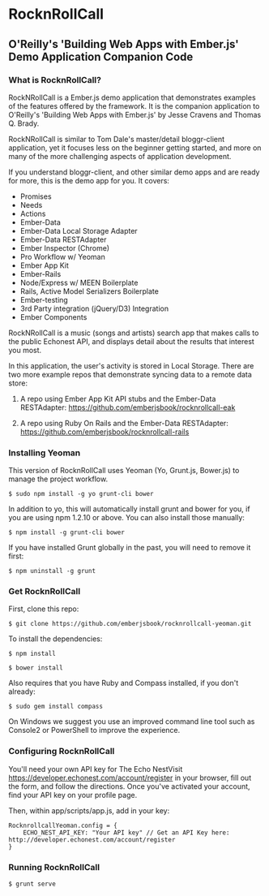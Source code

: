 
# RocknRollCall

## O'Reilly's 'Building Web Apps with Ember.js' Demo Application Companion Code

### What is RocknRollCall?

RockNRollCall is a Ember.js demo application that demonstrates examples of the features offered by the framework. It is the companion application to O'Reilly's 'Building Web Apps with Ember.js' by Jesse Cravens and Thomas Q. Brady.

RockNRollCall is similar to Tom Dale's master/detail bloggr-client application, yet it focuses less on the beginner getting started, and more on many of the more challenging aspects of application development.

If you understand bloggr-client, and other similar demo apps and are ready for more, this is the demo app for you. It covers:

 - Promises
 - Needs
 - Actions
 - Ember-Data
 - Ember-Data Local Storage Adapter
 - Ember-Data RESTAdapter
 - Ember Inspector (Chrome)
 - Pro Workflow w/ Yeoman
 - Ember App Kit
 - Ember-Rails
 - Node/Express w/ MEEN Boilerplate
 - Rails, Active Model Serializers Boilerplate
 - Ember-testing
 - 3rd Party integration (jQuery/D3) Integration
 - Ember Components

RockNRollCall is a music (songs and artists) search app that makes calls to the public Echonest API, and displays detail about the results that interest you most.

In this application, the user's activity is stored in Local Storage. There are two more example repos that demonstrate syncing data to a remote data store:

1. A repo using Ember App Kit API stubs and the Ember-Data RESTAdapter: https://github.com/emberjsbook/rocknrollcall-eak

2. A repo using Ruby On Rails and the Ember-Data RESTAdapter: https://github.com/emberjsbook/rocknrollcall-rails

### Installing Yeoman

This version of RocknRollCall uses Yeoman (Yo, Grunt.js, Bower.js) to manage the project workflow.

    $ sudo npm install -g yo grunt-cli bower

In addition to yo, this will automatically install grunt and bower for you, if you are using npm 1.2.10 or above. You can also install those manually:

    $ npm install -g grunt-cli bower

If you have installed Grunt globally in the past, you will need to remove it first:

    $ npm uninstall -g grunt

### Get RocknRollCall

First, clone this repo:

    $ git clone https://github.com/emberjsbook/rocknrollcall-yeoman.git

To install the dependencies:

    $ npm install

    $ bower install

Also requires that you have Ruby and Compass installed, if you don't already:

    $ sudo gem install compass

On Windows we suggest you use an improved command line tool such as Console2 or PowerShell to improve the experience.

### Configuring RocknRollCall

You'll need your own API key for The Echo NestVisit https://developer.echonest.com/account/register in your browser, fill out the form, and follow the directions. Once you've activated your account, find your API key on your profile page.

Then, within app/scripts/app.js, add in your key:

    RocknrollcallYeoman.config = {
        ECHO_NEST_API_KEY: "Your API key" // Get an API Key here: http://developer.echonest.com/account/register
    }

### Running RocknRollCall

    $ grunt serve
